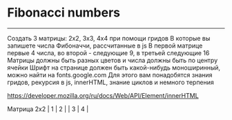 # Fibonacci numbers
___

Создать 3 матрицы: 2х2, 3х3, 4х4 при помощи гридов
В которые вы запишете числа Фибоначчи, рассчитанные в js
В первой матрице первые 4 числа, во второй - следующие 9, в третьей следующие 16
Матрицы должны быть разных цветов и числа должны быть по центру ячейки
Шрифт на странице должен быть какой-нибудь моноширинный, можно найти на fonts.google.com
Для этого вам понадобятся знания гридов, рекурсия в js, innerHTML, знание циклов и немного терпения

https://developer.mozilla.org/ru/docs/Web/API/Element/innerHTML

Матрица 2х2
| 1 | 2 |
| 3 | 4 |